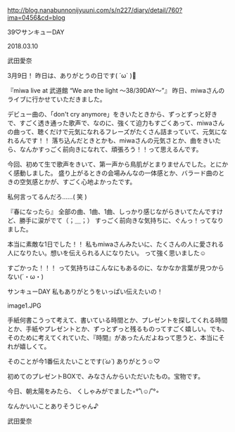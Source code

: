 http://blog.nanabunnonijyuuni.com/s/n227/diary/detail/760?ima=0456&cd=blog





39♡サンキューDAY

2018.03.10

武田愛奈




3月9日！
昨日は、ありがとうの日です( ´ω` )🌸




『miwa live at 武道館 “We are the light ～38/39DAY～”』
昨日、miwaさんのライブに行かせていただきました。

デビュー曲の、「don't cry anymore」をきいたときから、ずっとずっと好きで、すごく透き通った歌声で、なのに、強くて迫力もすごくあって、miwaさんの曲って、聴くだけで元気になれるフレーズがたくさん詰まっていて、元気になれるんです！！
落ち込んだときとかも、miwaさんの元気さとか、曲をきいたら、なんかすっごく前向きになれて、頑張ろう！！って思えるんです。


今回、初めて生で歌声をきいて、第一声から鳥肌がとまりませんでした。とにかく感動しました。
盛り上がるときの会場みんなの一体感とか、バラード曲のときの空気感とかが、すごく心地よかったです。



私何言ってるんだろ……( 笑 )





『春になったら』
全部の曲、1曲、1曲、しっかり感じながらきいてたんですけど、勝手に涙がでて（；＿；）
すっごく前向きな気持ちに、ぐんっ！ってなりました。

本当に素敵な1日でした！！
私もmiwaさんみたいに、たくさんの人に愛される人になりたい。想いを伝えられる人になりたい。
って強く思いました☺️




すごかった！！！
って気持ちはこんなにもあるのに、なかなか言葉が見つからない(´・ω・)









サンキューDAY
私もありがとうをいっぱい伝えたいの！

image1.JPG

手紙何書こうって考えて、書いている時間とか、プレゼントを探してくれる時間とか、手紙やプレゼントとか、ずっとずっと残るものってすごく嬉しい。でも、そのために考えてくれていた、『時間』があったんだよねって思うと、本当にそれが嬉しくて。

そのことが今1番伝えたいことです(*´ω`*)
ありがとう☺️♡

初めてのプレゼントBOXで、みなさんからいただいたもの。宝物です。









今日、朝太陽をみたら、
くしゃみがでました◦︎°˚\☺︎/˚°◦︎

なんかいいことありそうじゃん♪



武田愛奈